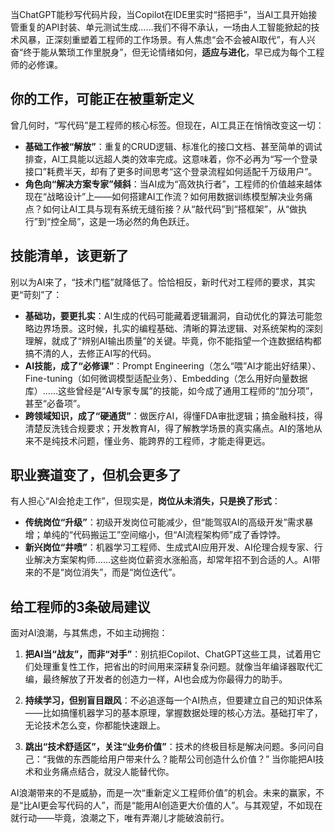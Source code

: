 当ChatGPT能秒写代码片段，当Copilot在IDE里实时“搭把手”，当AI工具开始接管重复的API封装、单元测试生成……我们不得不承认，一场由人工智能掀起的技术风暴，正深刻重塑着工程师的工作场景。有人焦虑“会不会被AI取代”，有人兴奋“终于能从繁琐工作里脱身”，但无论情绪如何，**适应与进化**，早已成为每个工程师的必修课。


## 你的工作，可能正在被重新定义

曾几何时，“写代码”是工程师的核心标签。但现在，AI工具正在悄悄改变这一切：

- **基础工作被“解放”**：重复的CRUD逻辑、标准化的接口文档、甚至简单的调试排查，AI工具能以远超人类的效率完成。这意味着，你不必再为“写一个登录接口”耗费半天，却有了更多时间思考“这个登录流程如何适配千万级用户”。
- **角色向“解决方案专家”倾斜**：当AI成为“高效执行者”，工程师的价值越来越体现在“战略设计”上——如何搭建AI工作流？如何用数据训练模型解决业务痛点？如何让AI工具与现有系统无缝衔接？从“敲代码”到“搭框架”，从“做执行”到“控全局”，这是一场必然的角色跃迁。


## 技能清单，该更新了

别以为AI来了，“技术门槛”就降低了。恰恰相反，新时代对工程师的要求，其实更“苛刻”了：

- **基础功，要更扎实**：AI生成的代码可能藏着逻辑漏洞，自动优化的算法可能忽略边界场景。这时候，扎实的编程基础、清晰的算法逻辑、对系统架构的深刻理解，就成了“辨别AI输出质量”的关键。毕竟，你不能指望一个连数据结构都搞不清的人，去修正AI写的代码。
- **AI技能，成了“必修课”**：Prompt Engineering（怎么“喂”AI才能出好结果）、Fine-tuning（如何微调模型适配业务）、Embedding（怎么用好向量数据库）……这些曾经是“AI专家专属”的技能，如今成了通用工程师的“加分项”，甚至“必备项”。
- **跨领域知识，成了“硬通货”**：做医疗AI，得懂FDA审批逻辑；搞金融科技，得清楚反洗钱合规要求；开发教育AI，得了解教学场景的真实痛点。AI的落地从来不是纯技术问题，懂业务、能跨界的工程师，才能走得更远。


## 职业赛道变了，但机会更多了

有人担心“AI会抢走工作”，但现实是，**岗位从未消失，只是换了形式**：

- **传统岗位“升级”**：初级开发岗位可能减少，但“能驾驭AI的高级开发”需求暴增；单纯的“代码搬运工”空间缩小，但“AI流程架构师”成了香饽饽。
- **新兴岗位“井喷”**：机器学习工程师、生成式AI应用开发、AI伦理合规专家、行业解决方案架构师……这些岗位薪资水涨船高，却常年招不到合适的人。AI带来的不是“岗位消失”，而是“岗位迭代”。


## 给工程师的3条破局建议

面对AI浪潮，与其焦虑，不如主动拥抱：

1. **把AI当“战友”，而非“对手”**：别抗拒Copilot、ChatGPT这些工具，试着用它们处理重复性工作，把省出的时间用来深耕复杂问题。就像当年编译器取代汇编，最终解放了开发者的创造力一样，AI也会成为你最得力的助手。
   
2. **持续学习，但别盲目跟风**：不必追逐每一个AI热点，但要建立自己的知识体系——比如搞懂机器学习的基本原理，掌握数据处理的核心方法。基础打牢了，无论技术怎么变，你都能快速跟上。

3. **跳出“技术舒适区”，关注“业务价值”**：技术的终极目标是解决问题。多问问自己：“我做的东西能给用户带来什么？能帮公司创造什么价值？” 当你能把AI技术和业务痛点结合，就没人能替代你。


AI浪潮带来的不是威胁，而是一次“重新定义工程师价值”的机会。未来的赢家，不是“比AI更会写代码的人”，而是“能用AI创造更大价值的人”。与其观望，不如现在就行动——毕竟，浪潮之下，唯有弄潮儿才能破浪前行。